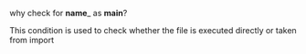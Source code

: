 why check for  __name___ as __main__?

This condition is used to check whether the file is executed directly or taken from import